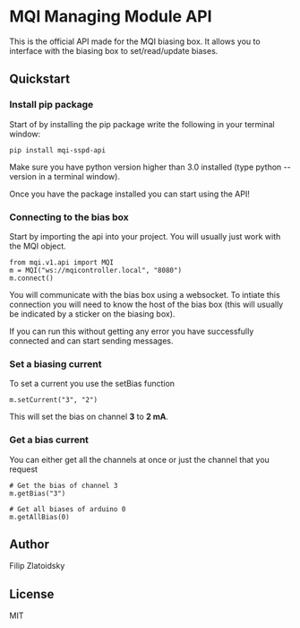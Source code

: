 # MQI Managing Module API

This is the official API made for the MQI biasing box. It allows you to interface
with the biasing box to set/read/update biases.

## Quickstart 

### Install pip package
Start of by installing the pip package write the following in your terminal window:

```
pip install mqi-sspd-api
```

Make sure you have python version higher than 3.0 installed (type python --version in 
a terminal window).


Once you have the package installed you can start using the API! 

### Connecting to the bias box
Start by importing the api into your project. You will usually just work with the MQI
object.

```
from mqi.v1.api import MQI
m = MQI("ws://mqicontroller.local", "8080")
m.connect()
```

You will communicate with the bias box using a websocket. To intiate this connection
you will need to know the host of the bias box (this will usually be indicated by 
a sticker on the biasing box).

If you can run this without getting any error you have successfully connected and 
can start sending messages.

### Set a biasing current
To set a current you use the setBias function

```
m.setCurrent("3", "2")
```

This will set the bias on channel **3** to **2 mA**.

### Get a bias current
You can either get all the channels at once or just the channel that you request

```
# Get the bias of channel 3
m.getBias("3")

# Get all biases of arduino 0
m.getAllBias(0)
```

## Author
Filip Zlatoidsky

## License
MIT
